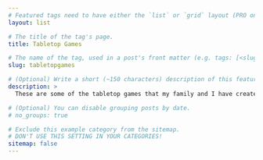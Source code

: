 ```yaml
---
# Featured tags need to have either the `list` or `grid` layout (PRO only).
layout: list

# The title of the tag's page.
title: Tabletop Games

# The name of the tag, used in a post's front matter (e.g. tags: [<slug>]).
slug: tabletopgames

# (Optional) Write a short (~150 characters) description of this featured tag.
description: >
  These are some of the tabletop games that my family and I have created.

# (Optional) You can disable grouping posts by date.
# no_groups: true

# Exclude this example category from the sitemap.
# DON'T USE THIS SETTING IN YOUR CATEGORIES!
sitemap: false
---
```

